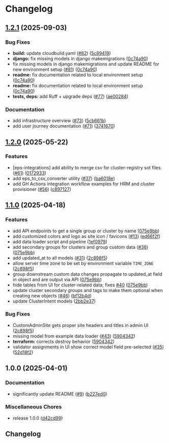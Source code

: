 # Changelog

## [1.2.1](https://github.com/GDC-ConsumerEdge/parameter-store/compare/v1.2.0...v1.2.1) (2025-09-03)


### Bug Fixes

* **build:** update cloudbuild.yaml ([#82](https://github.com/GDC-ConsumerEdge/parameter-store/issues/82)) ([5c89419](https://github.com/GDC-ConsumerEdge/parameter-store/commit/5c89419c0d2776bb7a8a58dde67b98ac0f5e387a))
* **django:** fix missing models in django makemigrations ([0c74a90](https://github.com/GDC-ConsumerEdge/parameter-store/commit/0c74a9079294b409cae192322a4be8e84ca0e14a))
* fix missing models in django makemigrations and update README for new environment setup ([#81](https://github.com/GDC-ConsumerEdge/parameter-store/issues/81)) ([0c74a90](https://github.com/GDC-ConsumerEdge/parameter-store/commit/0c74a9079294b409cae192322a4be8e84ca0e14a))
* **readme:** fix documentation related to local environment setup ([0c74a90](https://github.com/GDC-ConsumerEdge/parameter-store/commit/0c74a9079294b409cae192322a4be8e84ca0e14a))
* **readme:** fix documentation related to local environment setup ([0c74a90](https://github.com/GDC-ConsumerEdge/parameter-store/commit/0c74a9079294b409cae192322a4be8e84ca0e14a))
* **tests, deps:** add Ruff + upgrade deps ([#77](https://github.com/GDC-ConsumerEdge/parameter-store/issues/77)) ([ae00284](https://github.com/GDC-ConsumerEdge/parameter-store/commit/ae002849947694cadf5f7e77b55643df138f1d1b))


### Documentation

* add infrastructure overview ([#73](https://github.com/GDC-ConsumerEdge/parameter-store/issues/73)) ([5cb661b](https://github.com/GDC-ConsumerEdge/parameter-store/commit/5cb661b6693df4b10cb1083dbd519ed093e49b72))
* add user journey documentation ([#71](https://github.com/GDC-ConsumerEdge/parameter-store/issues/71)) ([3741670](https://github.com/GDC-ConsumerEdge/parameter-store/commit/3741670014c2e6c4907ee23b0caf5cb6d6ddd31f))

## [1.2.0](https://github.com/GDC-ConsumerEdge/parameter-store/compare/v1.1.0...v1.2.0) (2025-05-22)


### Features

* [eps-integrations] add ability to merge csv for cluster-registry sot files ([#61](https://github.com/GDC-ConsumerEdge/parameter-store/issues/61)) ([0172933](https://github.com/GDC-ConsumerEdge/parameter-store/commit/0172933f74e1f1dc224325f282931c085e4f5b38))
* add eps_to_csv_converter utility ([#37](https://github.com/GDC-ConsumerEdge/parameter-store/issues/37)) ([ba6018e](https://github.com/GDC-ConsumerEdge/parameter-store/commit/ba6018ed0206eefceabd7c66b3d602ab722f4358))
* add GH Actions integration workflow examples for HRM and cluster provisioner ([#56](https://github.com/GDC-ConsumerEdge/parameter-store/issues/56)) ([c897127](https://github.com/GDC-ConsumerEdge/parameter-store/commit/c89712740d2693ea7a582d5bdf7b2e34032d814e))

## [1.1.0](https://github.com/GDC-ConsumerEdge/parameter-store/compare/v1.0.0...v1.1.0) (2025-04-18)


### Features

* add API endpoints to get a single group or cluster by name ([075e9bb](https://github.com/GDC-ConsumerEdge/parameter-store/commit/075e9bbef02607c7bc7d92a0e763c869c2272a29))
* add customized colors and logo as site icon / favicons ([#13](https://github.com/GDC-ConsumerEdge/parameter-store/issues/13)) ([ed66f2f](https://github.com/GDC-ConsumerEdge/parameter-store/commit/ed66f2ff00c8a4eb5091815f4702aa23899ffb22))
* add data loader script and pipeline ([1ef0979](https://github.com/GDC-ConsumerEdge/parameter-store/commit/1ef0979d341fd5d4278ef1f1828c438d5ac1a4a0))
* add secondary groups for clusters and group custom data ([#36](https://github.com/GDC-ConsumerEdge/parameter-store/issues/36)) ([075e9bb](https://github.com/GDC-ConsumerEdge/parameter-store/commit/075e9bbef02607c7bc7d92a0e763c869c2272a29))
* add updated_at to all models ([#31](https://github.com/GDC-ConsumerEdge/parameter-store/issues/31)) ([2c898f5](https://github.com/GDC-ConsumerEdge/parameter-store/commit/2c898f5d70c295cdb2d2b4e91ab299e7382515de))
* allow server time zone to be set by environment variable `TIME_ZONE` ([2c898f5](https://github.com/GDC-ConsumerEdge/parameter-store/commit/2c898f5d70c295cdb2d2b4e91ab299e7382515de))
* group downstream custom data changes propagate to updated_at field in object and are output via API ([075e9bb](https://github.com/GDC-ConsumerEdge/parameter-store/commit/075e9bbef02607c7bc7d92a0e763c869c2272a29))
* hide tables from UI for cluster-related data; fixes [#40](https://github.com/GDC-ConsumerEdge/parameter-store/issues/40) ([075e9bb](https://github.com/GDC-ConsumerEdge/parameter-store/commit/075e9bbef02607c7bc7d92a0e763c869c2272a29))
* update cluster secondary groups and tags to make them optional when creating new objects ([#46](https://github.com/GDC-ConsumerEdge/parameter-store/issues/46)) ([bf12b4d](https://github.com/GDC-ConsumerEdge/parameter-store/commit/bf12b4d6b76ad57505025166216c5bbaace7d79c))
* update ClusterIntent models ([2bb2e37](https://github.com/GDC-ConsumerEdge/parameter-store/commit/2bb2e3771bcbc7522e981b8b607f01443e129705))


### Bug Fixes

* CustomAdminSite gets proper site headers and titles in admin UI ([2c898f5](https://github.com/GDC-ConsumerEdge/parameter-store/commit/2c898f5d70c295cdb2d2b4e91ab299e7382515de))
* missing model from example data loader ([#43](https://github.com/GDC-ConsumerEdge/parameter-store/issues/43)) ([5904342](https://github.com/GDC-ConsumerEdge/parameter-store/commit/590434233f3ce6db27817a048f5e7d04b48feef5))
* **terraform:** corrects destroy behavior ([5904342](https://github.com/GDC-ConsumerEdge/parameter-store/commit/590434233f3ce6db27817a048f5e7d04b48feef5))
* validator assignments in UI show correct model field pre-selected ([#35](https://github.com/GDC-ConsumerEdge/parameter-store/issues/35)) ([52d18f2](https://github.com/GDC-ConsumerEdge/parameter-store/commit/52d18f215b44782ca41b995bde78948b2ad82f80))

## 1.0.0 (2025-04-01)


### Documentation

* significantly update README ([#9](https://github.com/GDC-ConsumerEdge/parameter-store/issues/9)) ([b227ed0](https://github.com/GDC-ConsumerEdge/parameter-store/commit/b227ed04ba262edafcd572ee707dc900ff27cee3))


### Miscellaneous Chores

* release 1.0.0 ([d42cd99](https://github.com/GDC-ConsumerEdge/parameter-store/commit/d42cd9987e559c987665b650ab30b1f9b5dce4e7))

## Changelog

